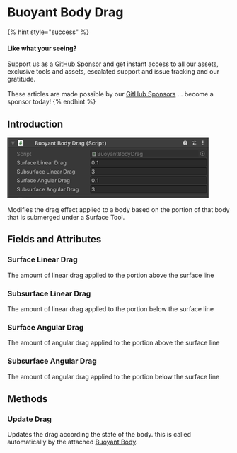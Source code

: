 # Buoyant Body Drag

{% hint style="success" %}
#### Like what your seeing?

Support us as a [GitHub Sponsor](../../../become-a-sponsor/) and get instant access to all our assets, exclusive tools and assets, escalated support and issue tracking and our gratitude.\
\
These articles are made possible by our [GitHub Sponsors](../../../become-a-sponsor/) ... become a sponsor today!
{% endhint %}

## Introduction

![](<../../../.gitbook/assets/image (177) (1) (1).png>)

Modifies the drag effect applied to a body based on the portion of that body that is submerged under a Surface Tool.

## Fields and Attributes

### Surface Linear Drag

The amount of linear drag applied to the portion above the surface line

### Subsurface Linear Drag

The amount of linear drag applied to the portion below the surface line

### Surface Angular Drag

The amount of angular drag applied to the portion above the surface line

### Subsurface Angular Drag

The amount of angular drag applied to the portion below the surface line

## Methods

### Update Drag

Updates the drag according the state of the body. this is called automatically by the attached [Buoyant Body](buoyant-body.md).
